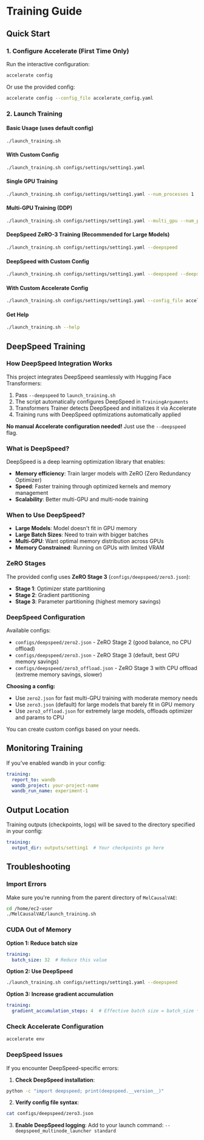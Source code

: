 # Training Guide

## Quick Start

### 1. Configure Accelerate (First Time Only)

Run the interactive configuration:
```bash
accelerate config
```

Or use the provided config:
```bash
accelerate config --config_file accelerate_config.yaml
```

### 2. Launch Training

#### Basic Usage (uses default config)
```bash
./launch_training.sh
```

#### With Custom Config
```bash
./launch_training.sh configs/settings/setting1.yaml
```

#### Single GPU Training
```bash
./launch_training.sh configs/settings/setting1.yaml --num_processes 1
```

#### Multi-GPU Training (DDP)
```bash
./launch_training.sh configs/settings/setting1.yaml --multi_gpu --num_processes 4
```

#### DeepSpeed ZeRO-3 Training (Recommended for Large Models)
```bash
./launch_training.sh configs/settings/setting1.yaml --deepspeed
```

#### DeepSpeed with Custom Config
```bash
./launch_training.sh configs/settings/setting1.yaml --deepspeed --deepspeed-config configs/deepspeed/zero2.json
```

#### With Custom Accelerate Config
```bash
./launch_training.sh configs/settings/setting1.yaml --config_file accelerate_config.yaml
```

#### Get Help
```bash
./launch_training.sh --help
```

## DeepSpeed Training

### How DeepSpeed Integration Works

This project integrates DeepSpeed seamlessly with Hugging Face Transformers:
1. Pass `--deepspeed` to `launch_training.sh`
2. The script automatically configures DeepSpeed in `TrainingArguments`
3. Transformers Trainer detects DeepSpeed and initializes it via Accelerate
4. Training runs with DeepSpeed optimizations automatically applied

**No manual Accelerate configuration needed!** Just use the `--deepspeed` flag.

### What is DeepSpeed?

DeepSpeed is a deep learning optimization library that enables:
- **Memory efficiency**: Train larger models with ZeRO (Zero Redundancy Optimizer)
- **Speed**: Faster training through optimized kernels and memory management
- **Scalability**: Better multi-GPU and multi-node training

### When to Use DeepSpeed?

- **Large Models**: Model doesn't fit in GPU memory
- **Large Batch Sizes**: Need to train with bigger batches
- **Multi-GPU**: Want optimal memory distribution across GPUs
- **Memory Constrained**: Running on GPUs with limited VRAM

### ZeRO Stages

The provided config uses **ZeRO Stage 3** (`configs/deepspeed/zero3.json`):
- **Stage 1**: Optimizer state partitioning
- **Stage 2**: Gradient partitioning
- **Stage 3**: Parameter partitioning (highest memory savings)

### DeepSpeed Configuration

Available configs:
- `configs/deepspeed/zero2.json` - ZeRO Stage 2 (good balance, no CPU offload)
- `configs/deepspeed/zero3.json` - ZeRO Stage 3 (default, best GPU memory savings)
- `configs/deepspeed/zero3_offload.json` - ZeRO Stage 3 with CPU offload (extreme memory savings, slower)

**Choosing a config:**
- Use `zero2.json` for fast multi-GPU training with moderate memory needs
- Use `zero3.json` (default) for large models that barely fit in GPU memory
- Use `zero3_offload.json` for extremely large models, offloads optimizer and params to CPU

You can create custom configs based on your needs.

## Monitoring Training

If you've enabled wandb in your config:
```yaml
training:
  report_to: wandb
  wandb_project: your-project-name
  wandb_run_name: experiment-1
```

## Output Location

Training outputs (checkpoints, logs) will be saved to the directory specified in your config:
```yaml
training:
  output_dir: outputs/setting1  # Your checkpoints go here
```

## Troubleshooting

### Import Errors
Make sure you're running from the parent directory of `MelCausalVAE`:
```bash
cd /home/ec2-user
./MelCausalVAE/launch_training.sh
```

### CUDA Out of Memory

**Option 1: Reduce batch size**
```yaml
training:
  batch_size: 32  # Reduce this value
```

**Option 2: Use DeepSpeed**
```bash
./launch_training.sh configs/settings/setting1.yaml --deepspeed
```

**Option 3: Increase gradient accumulation**
```yaml
training:
  gradient_accumulation_steps: 4  # Effective batch size = batch_size * gradient_accumulation_steps
```

### Check Accelerate Configuration
```bash
accelerate env
```

### DeepSpeed Issues

If you encounter DeepSpeed-specific errors:

1. **Check DeepSpeed installation**:
```bash
python -c "import deepspeed; print(deepspeed.__version__)"
```

2. **Verify config file syntax**:
```bash
cat configs/deepspeed/zero3.json
```

3. **Enable DeepSpeed logging**:
Add to your launch command: `--deepspeed_multinode_launcher standard`

